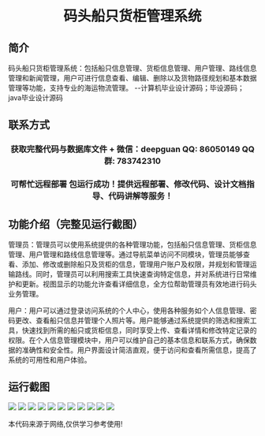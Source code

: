 <p><h1 align="center">码头船只货柜管理系统</h1></p>

## 简介
码头船只货柜管理系统：包括船只信息管理、货柜信息管理、用户管理、路线信息管理和新闻管理，用户可进行信息查看、编辑、删除以及货物路径规划和基本数据管理等功能，支持专业的海运物流管理。    --计算机毕业设计源码；毕设源码；java毕业设计源码


## 联系方式
<p><h3 align="center">获取完整代码与数据库文件 + 微信：deepguan QQ: 86050149 QQ群: 783742310</h3></p>
<p><h3 align="center">可帮忙远程部署 包运行成功！提供远程部署、修改代码、设计文档指导、代码讲解等服务！</h3></p>

## 功能介绍（完整见运行截图）
管理员：管理员可以使用系统提供的各种管理功能，包括船只信息管理、货柜信息管理、用户管理和路线信息管理等。通过导航菜单访问不同模块，管理员能够查看、添加、修改或删除船只及货柜的信息，管理用户账户及权限，并规划和管理运输路线。同时，管理员可以利用搜索工具快速查询特定信息，并对系统进行日常维护和更新。视图显示的功能允许查看详细信息，全方位帮助管理员有效地进行码头业务管理。

用户：用户可以通过登录访问系统的个人中心，使用各种服务如个人信息管理、密码更改、查看船只信息并管理个人照片等。用户能够通过系统提供的筛选和搜索工具，快速找到所需的船只或货柜信息，同时享受上传、查看详情和修改特定记录的权限。在个人信息管理模块中，用户可以维护自己的基本信息和联系方式，确保数据的准确性和安全性。用户界面设计简洁直观，便于访问和查看所需信息，提高了系统的可用性和用户体验。


## 运行截图
![](img/001.jpg)
![](img/002.jpg)
![](img/003.jpg)
![](img/004.jpg)
![](img/005.jpg)
![](img/006.jpg)
![](img/007.jpg)
![](img/008.jpg)
![](img/009.jpg)
![](img/010.jpg)
![](img/011.jpg)

<p>本代码来源于网络,仅供学习参考使用!</p>
